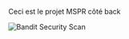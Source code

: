 Ceci est le projet MSPR côté back


![Bandit Security Scan](https://github.com/andorafa/mon_projet/actions/workflows/ci.yml/badge.svg?branch=main)
